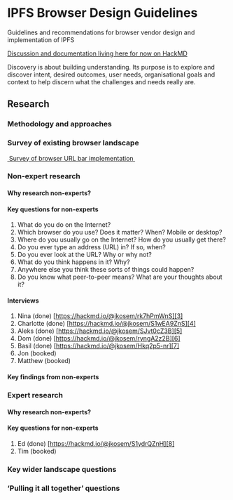 # IPFS Browser Design Guidelines
Guidelines and recommendations for browser vendor design and implementation of IPFS

[Discussion and documentation living here for now on HackMD][1]

Discovery is about building understanding. Its purpose is to explore and discover intent, desired outcomes, user needs, organisational goals and context to help discern what the challenges and needs really are. 

## Research

### Methodology and approaches

### Survey of existing browser landscape

[ Survey of browser URL bar implementation ][2]

### Non-expert research

#### Why research non-experts?

#### Key questions for non-experts

1. What do you do on the Internet?
2. Which browser do you use? Does it matter? When? Mobile or desktop?
3. Where do you usually go on the Internet? How do you usually get there?
4. Do you ever type an address (URL) in? If so, when?
5. Do you ever look at the URL? Why or why not?
6. What do you think happens in it? Why?
7. Anywhere else you think these sorts of things could happen?
8. Do you know what peer-to-peer means? What are your thoughts about it?

#### Interviews
1. Nina (done) [https://hackmd.io/@jkosem/rk7hPmWnS][3]
2. Charlotte (done) [https://hackmd.io/@jkosem/S1wEA9ZnS][4]
3. Aleks (done) [https://hackmd.io/@jkosem/SJvt0cZ3B][5]
4. Dom (done) [https://hackmd.io/@jkosem/ryngA2z2B][6]
5. Basil (done) [https://hackmd.io/@jkosem/Hkq2p5-nr][7]
6. Jon (booked)
7. Matthew (booked)

#### Key findings from non-experts

### Expert research

#### Why research non-experts?

#### Key questions for non-experts

1. Ed (done) [https://hackmd.io/@jkosem/S1ydrQZnH][8]
2. Tim (booked)

### Key wider landscape questions

### ‘Pulling it all together’ questions 

[1]:	https://hackmd.io/BC4VXCr4TW6tUXnYZKOO0A?view
[2]:	https://hackmd.io/LnKfUUM_TAqw4JfRw_XmdA
[3]:	https://hackmd.io/@jkosem/rk7hPmWnS
[4]:	https://hackmd.io/@jkosem/S1wEA9ZnS
[5]:	https://hackmd.io/@jkosem/SJvt0cZ3B
[6]:	https://hackmd.io/@jkosem/ryngA2z2B
[7]:	https://hackmd.io/@jkosem/Hkq2p5-nr
[8]:	https://hackmd.io/@jkosem/S1ydrQZnH